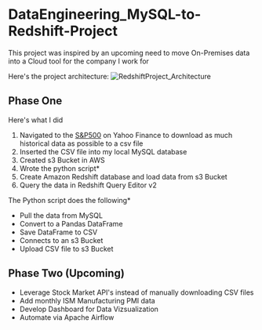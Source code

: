 # DataEngineering_MySQL-to-Redshift-Project

This project was inspired by an upcoming need to move On-Premises data into a Cloud tool for the company I work for

Here's the project architecture:
![RedshiftProject_Architecture](https://github.com/LoganColyer/DataEngineering_MySQL-to-Redshift-Project/assets/72894342/09c88b88-ec39-41d9-a913-23a30b3fc30e)


## Phase One
Here's what I did 

1. Navigated to the [S&P500](https://finance.yahoo.com/quote/%5EGSPC?p=%5EGSPC) on Yahoo Finance to download as much historical data as possible to a csv file
2. Inserted the CSV file into my local MySQL database
3. Created s3 Bucket in AWS
4. Wrote the python script*
5. Create Amazon Redshift database and load data from s3 Bucket
6. Query the data in Redshift Query Editor v2


The Python script does the following*
* Pull the data from MySQL
* Convert to a Pandas DataFrame 
* Save DataFrame to CSV 
* Connects to an s3 Bucket 
* Upload CSV file to s3 Bucket


## Phase Two (Upcoming)
* Leverage Stock Market API's instead of manually downloading CSV files
* Add monthly ISM Manufacturing PMI data
* Develop Dashboard for Data Vizsualization
* Automate via Apache Airflow
